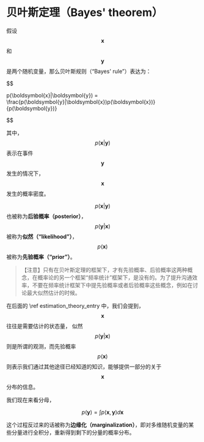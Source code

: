 # 贝叶斯定理（Bayes' theorem）

假设 $$ \boldsymbol{x} $$ 和 $$ \boldsymbol{y} $$ 是两个随机变量，那么贝叶斯规则（“Bayes' rule”）表达为：

$$

p(\boldsymbol{x}|\boldsymbol{y}) = \frac{p(\boldsymbol{y}|\boldsymbol{x})p(\boldsymbol{x})} {p(\boldsymbol{y})}

$$


其中， $$ p(\boldsymbol{x}|\boldsymbol{y}) $$ 表示在事件 $$ \boldsymbol{y} $$发生的情况下，$$ \boldsymbol{x} $$发生的概率密度。

$$ p(\boldsymbol{x}| \boldsymbol{y}) $$ 也被称为<b>后验概率（posterior）</b>， $$ p(\boldsymbol{y}|\boldsymbol{x}) $$被称为<b>似然（“likelihood”）</b>， $$ p(\boldsymbol{x}) $$被称为<b>先验概率（“prior”）</b>。

> 【注意】只有在贝叶斯定理的框架下，才有先验概率、后验概率这两种概念，在概率论的另一个框架“频率统计”框架下，是没有的。为了提升沟通效率，不要在频率统计框架下中提先验概率或者后验概率这些概念，例如在讨论最大似然估计的时候。

在后面的 \ref estimation_theory_entry 中，我们会提到， $$ \boldsymbol{x} $$往往是需要估计的状态量， 似然 $$ p(\boldsymbol{y}|\boldsymbol{x}) $$则是所谓的观测，而先验概率 $$ p(\boldsymbol{x}) $$则表示我们通过其他途径已经知道的知识，能够提供一部分的关于 $$ \boldsymbol{x} $$分布的信息。

我们现在来看分母，

$$
p(\boldsymbol{y}) = \int p(\boldsymbol{x},\boldsymbol{y}) d \boldsymbol{x}
$$

这个过程反过来的话被称为<b>边缘化（marginalization）</b>，即对多维随机变量的某些分量进行全积分，重新得到剩下的分量的概率分布。